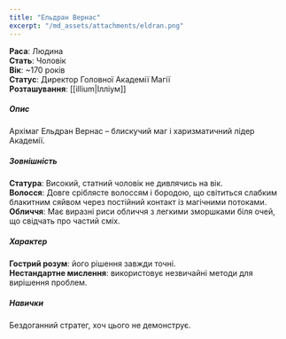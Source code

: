 ```yaml
---
title: "Ельдран Вернас"
excerpt: "/md_assets/attachments/eldran.png"
---
```


**Раса**: Людина  
**Стать**: Чоловік  
**Вік**: ~170 років  
**Статус**: Директор Головної Академії Магії  
**Розташування**: [[illium|Ілліум]]  

##### Опис

Архімаг Ельдран Вернас – блискучий маг і харизматичний лідер Академії.

##### Зовнішність  
**Статура**: Високий, статний чоловік не дивлячись на вік.  
**Волосся**: Довге сріблясте волоссям і бородою, що світиться слабким блакитним сяйвом через постійний контакт із магічними потоками.  
**Обличчя**: Має виразні риси обличчя з легкими зморшками біля очей, що свідчать про частий сміх.  

##### Характер
  
**Гострий розум**: його рішення завжди точні.  
**Нестандартне мислення**: використовує незвичайні методи для вирішення проблем.  


##### Навички

Бездоганний стратег, хоч цього не демонструє.  
